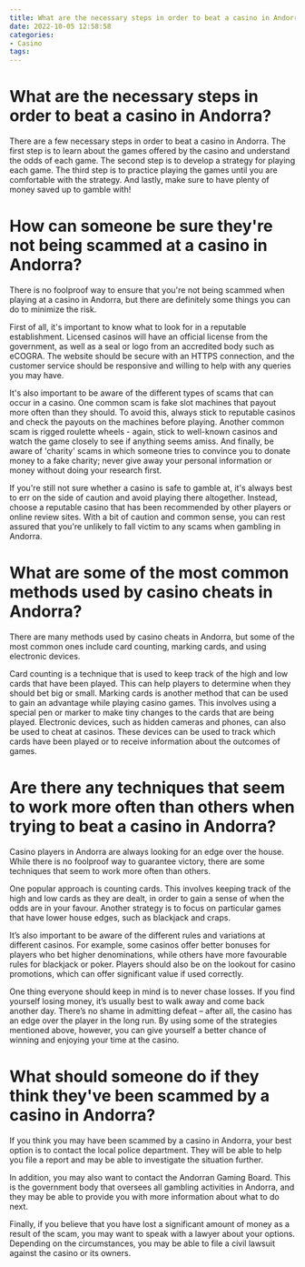 ```yaml
---
title: What are the necessary steps in order to beat a casino in Andorra 
date: 2022-10-05 12:58:58
categories:
- Casino
tags:
---
```



#  What are the necessary steps in order to beat a casino in Andorra? 

There are a few necessary steps in order to beat a casino in Andorra. The first step is to learn about the games offered by the casino and understand the odds of each game. The second step is to develop a strategy for playing each game. The third step is to practice playing the games until you are comfortable with the strategy. And lastly, make sure to have plenty of money saved up to gamble with!

#  How can someone be sure they're not being scammed at a casino in Andorra? 

There is no foolproof way to ensure that you're not being scammed when playing at a casino in Andorra, but there are definitely some things you can do to minimize the risk. 

First of all, it's important to know what to look for in a reputable establishment. Licensed casinos will have an official license from the government, as well as a seal or logo from an accredited body such as eCOGRA. The website should be secure with an HTTPS connection, and the customer service should be responsive and willing to help with any queries you may have. 

It's also important to be aware of the different types of scams that can occur in a casino. One common scam is fake slot machines that payout more often than they should. To avoid this, always stick to reputable casinos and check the payouts on the machines before playing. Another common scam is rigged roulette wheels - again, stick to well-known casinos and watch the game closely to see if anything seems amiss. And finally, be aware of 'charity' scams in which someone tries to convince you to donate money to a fake charity; never give away your personal information or money without doing your research first. 

If you're still not sure whether a casino is safe to gamble at, it's always best to err on the side of caution and avoid playing there altogether. Instead, choose a reputable casino that has been recommended by other players or online review sites. With a bit of caution and common sense, you can rest assured that you're unlikely to fall victim to any scams when gambling in Andorra.

#  What are some of the most common methods used by casino cheats in Andorra? 

There are many methods used by casino cheats in Andorra, but some of the most common ones include card counting, marking cards, and using electronic devices. 

Card counting is a technique that is used to keep track of the high and low cards that have been played. This can help players to determine when they should bet big or small. Marking cards is another method that can be used to gain an advantage while playing casino games. This involves using a special pen or marker to make tiny changes to the cards that are being played. Electronic devices, such as hidden cameras and phones, can also be used to cheat at casinos. These devices can be used to track which cards have been played or to receive information about the outcomes of games.

#  Are there any techniques that seem to work more often than others when trying to beat a casino in Andorra? 



Casino players in Andorra are always looking for an edge over the house. While there is no foolproof way to guarantee victory, there are some techniques that seem to work more often than others. 

One popular approach is counting cards. This involves keeping track of the high and low cards as they are dealt, in order to gain a sense of when the odds are in your favour. Another strategy is to focus on particular games that have lower house edges, such as blackjack and craps. 

It’s also important to be aware of the different rules and variations at different casinos. For example, some casinos offer better bonuses for players who bet higher denominations, while others have more favourable rules for blackjack or poker. Players should also be on the lookout for casino promotions, which can offer significant value if used correctly. 

One thing everyone should keep in mind is to never chase losses. If you find yourself losing money, it’s usually best to walk away and come back another day. There’s no shame in admitting defeat – after all, the casino has an edge over the player in the long run. By using some of the strategies mentioned above, however, you can give yourself a better chance of winning and enjoying your time at the casino.

#  What should someone do if they think they've been scammed by a casino in Andorra?

If you think you may have been scammed by a casino in Andorra, your best option is to contact the local police department. They will be able to help you file a report and may be able to investigate the situation further.

In addition, you may also want to contact the Andorran Gaming Board. This is the government body that oversees all gambling activities in Andorra, and they may be able to provide you with more information about what to do next.

Finally, if you believe that you have lost a significant amount of money as a result of the scam, you may want to speak with a lawyer about your options. Depending on the circumstances, you may be able to file a civil lawsuit against the casino or its owners.